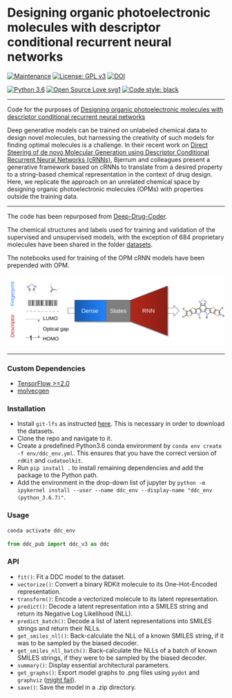 # Designing organic photoelectronic molecules with descriptor conditional recurrent neural networks
[![Maintenance](https://img.shields.io/badge/Maintained%3F-yes-green.svg)](https://github.com/learningmatter-mit/Deep-Drug-Coder) [![License: GPL v3](https://img.shields.io/badge/License-MIT-blue.svg)](https://opensource.org/licenses/MIT) [![DOI](https://zenodo.org/badge/DOI/10.5281/zenodo.4073289.svg)](https://doi.org/10.5281/zenodo.4073289)

[![Python 3.6](https://img.shields.io/badge/python-3.6-yellow.svg)](https://www.python.org/downloads/release/python-367/) [![Open Source Love svg1](https://badges.frapsoft.com/os/v1/open-source.svg?v=103)](https://github.com/ellerbrock/open-source-badges/) [![Code style: black](https://img.shields.io/badge/code%20style-black-000000.svg)](https://github.com/ambv/black)

___

Code for the purposes of [Designing organic photoelectronic molecules with descriptor conditional recurrent neural networks](https://github.com/learningmatter-mit/Deep-Drug-Coder)

Deep generative models can be trained on unlabeled chemical data to design novel molecules, but harnessing the creativity of such models for finding optimal molecules is a challenge. In their recent work on [Direct Steering of de novo Molecular Generation using Descriptor Conditional Recurrent Neural Networks (cRNNs)](https://www.nature.com/articles/s42256-020-0174-5), Bjerrum and colleagues present a generative framework based on cRNNs to translate from a desired property to a string-based chemical representation in the context of drug design. Here, we replicate the approach on an unrelated chemical space by designing organic photoelectronic molecules (OPMs) with properties outside the training data.

___

The code has been repurposed from [Deep-Drug-Coder](https://github.com/pcko1/Deep-Drug-Coder/tree/nightly).

The chemical structures and labels used for training and validation of the supervised and unsupervised models, with the exception of 684 proprietary molecules have been shared in the folder [datasets](https://github.com/learningmatter-mit/Deep-Drug-Coder/tree/nightly/datasets/OPD_Data).

The notebooks used for training of the OPM cRNN models have been prepended with OPM.

<p align="center">
  <img src="figures/opm_model.svg">
</p>

___

### Custom Dependencies
- [TensorFlow >=2.0](https://www.tensorflow.org/)
- [molvecgen](https://github.com/EBjerrum/molvecgen)

### Installation
- Install `git-lfs` as instructed [here](https://github.com/git-lfs/git-lfs/wiki/Installation). This is necessary in order to download the datasets.
- Clone the repo and navigate to it.
- Create a predefined Python3.6 conda environment by `conda env create -f env/ddc_env.yml`. This ensures that you have the correct version of `rdKit` and `cudatoolkit`.
- Run `pip install .` to install remaining dependencies and add the package to the Python path.
- Add the environment in the drop-down list of jupyter by `python -m ipykernel install --user --name ddc_env --display-name "ddc_env (python_3.6.7)"`.

### Usage
``` bash
conda activate ddc_env
```

```python
from ddc_pub import ddc_v3 as ddc
```

### API
- `fit()`: Fit a DDC model to the dataset.
- `vectorize()`: Convert a binary RDKit molecule to its One-Hot-Encoded representation.
- `transform()`: Encode a vectorized molecule to its latent representation.
- `predict()`: Decode a latent representation into a SMILES string and return its Negative Log Likelihood (NLL).
- `predict_batch()`: Decode a list of latent representations into SMILES strings and return their NLLs.
- `get_smiles_nll()`: Back-calculate the NLL of a known SMILES string, if it was to be sampled by the biased decoder.
- `get_smiles_nll_batch()`: Back-calculate the NLLs of a batch of known SMILES strings, if they were to be sampled by the biased decoder.
- `summary()`: Display essential architectural parameters.
- `get_graphs()`: Export model graphs to .png files using `pydot` and `graphviz` ([might fail](https://github.com/AppliedDataSciencePartners/DeepReinforcementLearning/issues/3)).
- `save()`: Save the model in a .zip directory.
